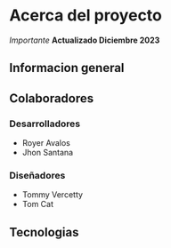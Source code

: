 # Acerca del proyecto
*Importante*
**Actualizado Diciembre 2023**
## Informacion general
## Colaboradores
### Desarrolladores
* Royer Avalos
* Jhon Santana
### Diseñadores
* Tommy Vercetty
* Tom Cat
## Tecnologias
